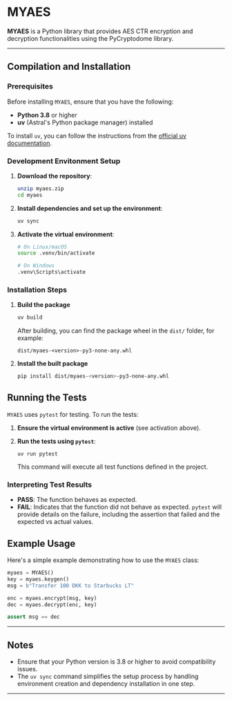 # MYAES

**MYAES** is a Python library that provides AES CTR encryption and decryption functionalities using the PyCryptodome library.

---

## Compilation and Installation

### Prerequisites

Before installing `MYAES`, ensure that you have the following:

- **Python 3.8** or higher
- **uv** (Astral's Python package manager) installed

To install `uv`, you can follow the instructions from the [official uv documentation](https://docs.astral.sh/uv/).

### Development Envitonment Setup

1. **Download the repository**:
    ```bash
    unzip myaes.zip
    cd myaes
    ```

2. **Install dependencies and set up the environment**:
    ```bash
    uv sync
    ```

3. **Activate the virtual environment**:
    ```bash
    # On Linux/macOS
    source .venv/bin/activate

    # On Windows
    .venv\Scripts\activate
    ```

### Installation Steps

1. **Build the package**
    ```bash
    uv build
    ```

    After building, you can find the package wheel in the `dist/` folder, for example:

    ```
    dist/myaes-<version>-py3-none-any.whl
    ```

2. **Install the built package**
    ```bash
    pip install dist/myaes-<version>-py3-none-any.whl
    ```


## Running the Tests

`MYAES` uses `pytest` for testing. To run the tests:

1. **Ensure the virtual environment is active** (see activation above).

2. **Run the tests using `pytest`**:
    ```
    uv run pytest
    ```
    
    This command will execute all test functions defined in the project.

### Interpreting Test Results

- **PASS**: The function behaves as expected.
- **FAIL**: Indicates that the function did not behave as expected. `pytest` will provide details on the failure, including the assertion that failed and the expected vs actual values.

## Example Usage

Here's a simple example demonstrating how to use the `MYAES` class:

```python
myaes = MYAES()
key = myaes.keygen()
msg = b"Transfer 100 DKK to Starbucks LT"

enc = myaes.encrypt(msg, key)
dec = myaes.decrypt(enc, key)

assert msg == dec
```

---

## Notes

- Ensure that your Python version is 3.8 or higher to avoid compatibility issues.
- The `uv sync` command simplifies the setup process by handling environment creation and dependency installation in one step.

---
